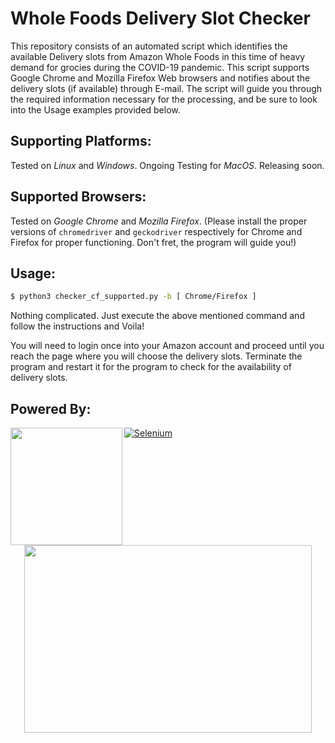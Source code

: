 # Whole Foods Delivery Slot Checker

This repository consists of an automated script which identifies the available Delivery slots from Amazon Whole Foods in this time of heavy demand for grocies during the COVID-19 pandemic. This script supports Google Chrome and Mozilla Firefox Web browsers and notifies about the delivery slots (if available) through E-mail. The script will guide you through the required information necessary for the processing, and be sure to look into the Usage examples provided below.

## Supporting Platforms:

Tested on *Linux* and *Windows*. Ongoing Testing for *MacOS*. Releasing soon.

## Supported Browsers:

Tested on *Google Chrome* and *Mozilla Firefox*. (Please install the proper versions of `chromedriver` and `geckodriver` respectively for Chrome and Firefox for proper functioning. Don't fret, the program will guide you!)

## Usage:

```sh
$ python3 checker_cf_supported.py -b [ Chrome/Firefox ]
```

Nothing complicated. Just execute the above mentioned command and follow the instructions and Voila! 

You will need to login once into your Amazon account and proceed until you reach the page where you will choose the delivery slots. Terminate the program and restart it for the program to check for the availability of delivery slots.

## Powered By:

<a href="https://www.w3schools.com"><img align="left" width="179" height="188" src="https://www.selenium.dev/images/selenium_logo_square_red.png"></a>

[![Selenium](https://www.selenium.dev/images/selenium_logo_square_red.png)](https://www.selenium.dev/)

<p align="center">
  <img width="460" height="300" src="http://www.fillmurray.com/460/300">
</p>